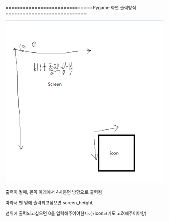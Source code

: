 ==============================Pygame 화면 출력방식============================

![blit_method](./image/blit_method.PNG)


출력이 될때, 왼쪽 아래에서 4사분면 방향으로 출력됨

따라서 맨 밑에 출력되고싶으면 screen_height,

맨위에 출력되고싶으면 0을 입력해주어야한다.(+icon크기도 고려해주어야함)

